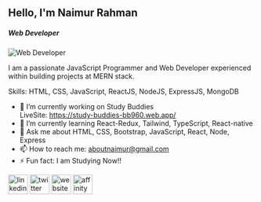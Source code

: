 ## Hello, I'm Naimur Rahman
##### Web Developer
![Web Developer](https://i.ibb.co/VwPNpr2/develop-full-mern-stack-web-application-and-website.jpg)

I am a passionate JavaScript Programmer and Web Developer experienced within building projects at MERN stack.

Skills:  HTML, CSS, JavaScript, ReactJS, NodeJS, ExpressJS, MongoDB

- 🔭 I’m currently working on Study Buddies <br/> LiveSite: https://study-buddies-bb960.web.app/ 
- 🌱 I’m currently learning React-Redux, Tailwind, TypeScript, React-native 
- 💬 Ask me about HTML, CSS, Bootstrap, JavaScript, React, Node, Express 
- 📫 How to reach me: aboutnaimur@gmail.com 
- ⚡ Fun fact: I am Studying Now!! 



 [<img src='https://cdn.jsdelivr.net/npm/simple-icons@3.0.1/icons/linkedin.svg' alt='linkedin' height='40'>](https://www.linkedin.com/in/https://www.linkedin.com/in/naimurnemu//) 
 [<img src='https://cdn.jsdelivr.net/npm/simple-icons@3.0.1/icons/twitter.svg' alt='twitter' height='40'>](https://twitter.com/https://twitter.com/naimurnemu)  [<img src='https://cdn.jsdelivr.net/npm/simple-icons@3.0.1/icons/icloud.svg' alt='website' height='40'>](https://aboutnaimur.netlify.app/)  [<img src='https://cdn.jsdelivr.net/npm/simple-icons@3.0.1/icons/affinitypublisher.svg' alt='affinitypublisher' height='40'>](https://drive.google.com/file/d/1dBple9fxHmNQp6nzJezUEdOFaVevNnfH/view)   
























<!-- # Hello, Here Naimur Rahman!
#### I'm a passionate JavaScript Programmer and Web Developer experienced within building projects at MERN stack.

- 🌱 I’m currently learning on Programming Hero.
- 🤔 I’m looking for a Junior Full-Stack developer Position. 


**naimurnemu/naimurnemu** is a ✨ _special_ ✨ repository because its `README.md` (this file) appears on your GitHub profile.

Here are some ideas to get you started:

- 🔭 I’m currently working on ...

- 👯 I’m looking to collaborate on ...
- 💬 Ask me about ...
- 📫 How to reach me: ...
- 😄 Pronouns: ...
- ⚡ Fun fact: ...
-->
